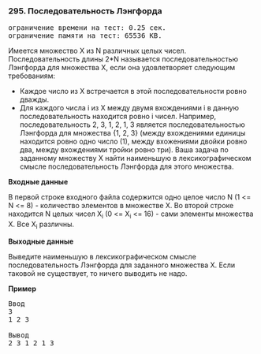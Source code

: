 ### 295. Последовательность Лэнгфорда

<pre>ограничение времени на тест: 0.25 сек.
ограничение памяти на тест: 65536 KB.</pre>

Имеется множество X из N различных целых чисел. Последовательность длины 2*N называется последовательностью Лэнгфорда для множества X, если она удовлетворяет следующим требованиям:
- Каждое число из X встречается в этой последовательности ровно дважды.
- Для каждого числа i из X между двумя вхождениями i в данную последовательность находится ровно i чисел.
Например, последовательность 2, 3, 1, 2, 1, 3 является последовательностью Лэнгфорда для множества {1, 2, 3} (между вхождениями единицы находится ровно одно число (1), между вхожениями двойки ровно два, между вхождениями тройки ровно три). 
Ваша задача по заданному множеству X найти наименьшую в лексикографическом смысле последовательность Лэнгфорда для этого множества.

**Входные данные**

В первой строке входного файла содержится одно целое число N (1 <= N <= 8) - количество элементов в множестве X. Во второй строке находитcя N целых чисел X<sub>i</sub> (0 <= X<sub>i</sub> <= 16) - сами элементы множества X. Все X<sub>i</sub> различны.

**Выходные данные**

Выведите наименьшую в лексикографическом смысле последовательность Лэнгфорда для заданного множества X. Если таковой не существует, то ничего выводить не надо.

**Пример**
<pre>
Ввод
3 
1 2 3

Вывод
2 3 1 2 1 3
</pre>
